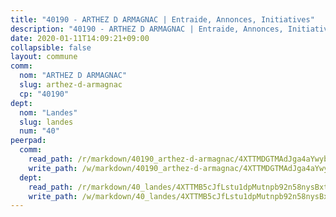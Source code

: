 ```yaml
---
title: "40190 - ARTHEZ D ARMAGNAC | Entraide, Annonces, Initiatives"
description: "40190 - ARTHEZ D ARMAGNAC | Entraide, Annonces, Initiatives"
date: 2020-01-11T14:09:21+09:00
collapsible: false
layout: commune
comm:
  nom: "ARTHEZ D ARMAGNAC"
  slug: arthez-d-armagnac
  cp: "40190"
dept:
  nom: "Landes"
  slug: landes
  num: "40"
peerpad:
  comm:
    read_path: /r/markdown/40190_arthez-d-armagnac/4XTTMDGTMAdJga4aYwybUhR92gTYEZiUyBqd8jj6SQsqyzhGR
    write_path: /w/markdown/40190_arthez-d-armagnac/4XTTMDGTMAdJga4aYwybUhR92gTYEZiUyBqd8jj6SQsqyzhGR-K3TgTp7Lsa2pMFaSak3wqYitEsG382nFhLgrQrhHeJ8fSU1uoK2Y2kk23z1dsgt6TKxb1cKTRqwFjFyuSTCYFEGHBsxnMDS8s9Vzj5eH79vsnZYEQjAMneeofSf3CnT6s1wPYfrV
  dept:
    read_path: /r/markdown/40_landes/4XTTMB5cJfLstu1dpMutnpb92n58nysBxt2LvNHp8iFa2he7h
    write_path: /w/markdown/40_landes/4XTTMB5cJfLstu1dpMutnpb92n58nysBxt2LvNHp8iFa2he7h-K3TgUvrqNj5GqBsxRXbDQxXTucun7uHSVZWT5C8CgQNaESTTE4cfR63JCubPGiKkKruc9dwpRJsb8aWPbJoGCdC5JVr33cPSqpb1rkjpoPrBPEdrj3zMya2yHWSYgr5GG1nyDstK
---
```


